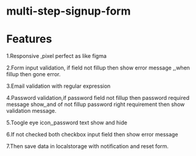 # multi-step-signup-form

# Features


1.Responsive ,pixel perfect as like figma


2.Form input validation, if field not fillup then show error message ,,when fillup then gone error.


3.Email validation with regular expression


4.Password validation,if password field not fillup then password required message show,,and of not fillup password right requirement then show validation message.


5.Toogle eye icon,,password text show and hide


6.If not checked both checkbox input field then show error message


7.Then save data in localstorage with notification and reset form.

